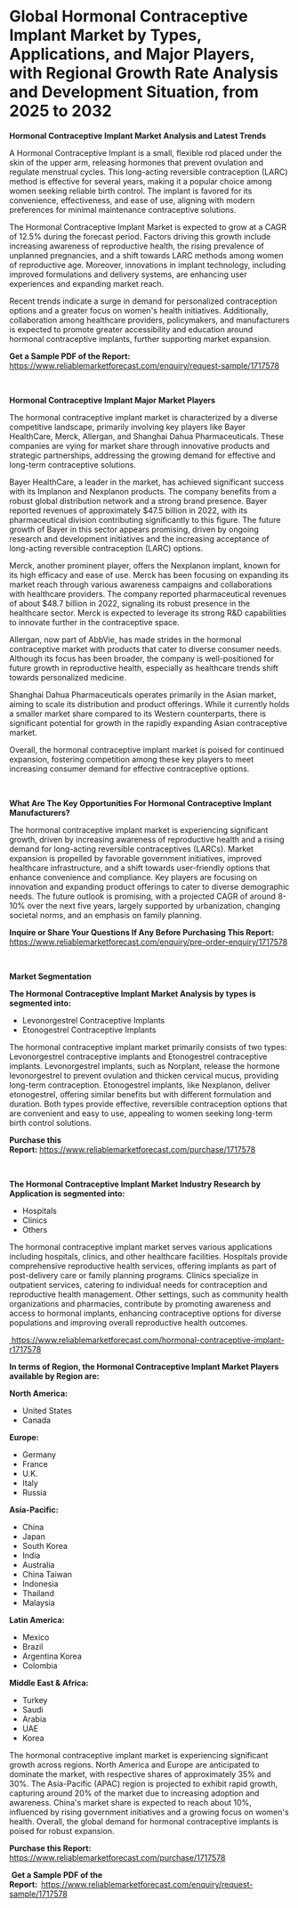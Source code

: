 <p><h1>Global Hormonal Contraceptive Implant Market by Types, Applications, and Major Players, with Regional Growth Rate Analysis and Development Situation, from 2025 to 2032</h1></p><p><strong>Hormonal Contraceptive Implant Market Analysis and Latest Trends</strong></p>
<p><p>A Hormonal Contraceptive Implant is a small, flexible rod placed under the skin of the upper arm, releasing hormones that prevent ovulation and regulate menstrual cycles. This long-acting reversible contraception (LARC) method is effective for several years, making it a popular choice among women seeking reliable birth control. The implant is favored for its convenience, effectiveness, and ease of use, aligning with modern preferences for minimal maintenance contraceptive solutions.</p><p>The Hormonal Contraceptive Implant Market is expected to grow at a CAGR of 12.5% during the forecast period. Factors driving this growth include increasing awareness of reproductive health, the rising prevalence of unplanned pregnancies, and a shift towards LARC methods among women of reproductive age. Moreover, innovations in implant technology, including improved formulations and delivery systems, are enhancing user experiences and expanding market reach.</p><p>Recent trends indicate a surge in demand for personalized contraception options and a greater focus on women's health initiatives. Additionally, collaboration among healthcare providers, policymakers, and manufacturers is expected to promote greater accessibility and education around hormonal contraceptive implants, further supporting market expansion.</p></p>
<p><strong>Get a Sample PDF of the Report:&nbsp;</strong> <a href="https://www.reliablemarketforecast.com/enquiry/request-sample/1717578?utm_campaign=1144&utm_medium=2&utm_source=Github&utm_content=ia&utm_term=13042025&utm_id=hormonal-contraceptive-implant">https://www.reliablemarketforecast.com/enquiry/request-sample/1717578</a></p>
<p>&nbsp;</p>
<p><strong>Hormonal Contraceptive Implant Major Market Players</strong></p>
<p><p>The hormonal contraceptive implant market is characterized by a diverse competitive landscape, primarily involving key players like Bayer HealthCare, Merck, Allergan, and Shanghai Dahua Pharmaceuticals. These companies are vying for market share through innovative products and strategic partnerships, addressing the growing demand for effective and long-term contraceptive solutions.</p><p>Bayer HealthCare, a leader in the market, has achieved significant success with its Implanon and Nexplanon products. The company benefits from a robust global distribution network and a strong brand presence. Bayer reported revenues of approximately $47.5 billion in 2022, with its pharmaceutical division contributing significantly to this figure. The future growth of Bayer in this sector appears promising, driven by ongoing research and development initiatives and the increasing acceptance of long-acting reversible contraception (LARC) options.</p><p>Merck, another prominent player, offers the Nexplanon implant, known for its high efficacy and ease of use. Merck has been focusing on expanding its market reach through various awareness campaigns and collaborations with healthcare providers. The company reported pharmaceutical revenues of about $48.7 billion in 2022, signaling its robust presence in the healthcare sector. Merck is expected to leverage its strong R&D capabilities to innovate further in the contraceptive space.</p><p>Allergan, now part of AbbVie, has made strides in the hormonal contraceptive market with products that cater to diverse consumer needs. Although its focus has been broader, the company is well-positioned for future growth in reproductive health, especially as healthcare trends shift towards personalized medicine.</p><p>Shanghai Dahua Pharmaceuticals operates primarily in the Asian market, aiming to scale its distribution and product offerings. While it currently holds a smaller market share compared to its Western counterparts, there is significant potential for growth in the rapidly expanding Asian contraceptive market.</p><p>Overall, the hormonal contraceptive implant market is poised for continued expansion, fostering competition among these key players to meet increasing consumer demand for effective contraceptive options.</p></p>
<p>&nbsp;</p>
<p><strong>What Are The Key Opportunities For Hormonal Contraceptive Implant Manufacturers?</strong></p>
<p><p>The hormonal contraceptive implant market is experiencing significant growth, driven by increasing awareness of reproductive health and a rising demand for long-acting reversible contraceptives (LARCs). Market expansion is propelled by favorable government initiatives, improved healthcare infrastructure, and a shift towards user-friendly options that enhance convenience and compliance. Key players are focusing on innovation and expanding product offerings to cater to diverse demographic needs. The future outlook is promising, with a projected CAGR of around 8-10% over the next five years, largely supported by urbanization, changing societal norms, and an emphasis on family planning.</p></p>
<p><strong>Inquire or Share Your Questions If Any Before Purchasing This Report:</strong> <a href="https://www.reliablemarketforecast.com/enquiry/pre-order-enquiry/1717578?utm_campaign=1144&utm_medium=2&utm_source=Github&utm_content=ia&utm_term=13042025&utm_id=hormonal-contraceptive-implant">https://www.reliablemarketforecast.com/enquiry/pre-order-enquiry/1717578</a></p>
<p>&nbsp;</p>
<p><strong>Market Segmentation</strong></p>
<p><strong>The Hormonal Contraceptive Implant Market Analysis by types is segmented into:</strong></p>
<p><ul><li>Levonorgestrel Contraceptive Implants</li><li>Etonogestrel Contraceptive Implants</li></ul></p>
<p><p>The hormonal contraceptive implant market primarily consists of two types: Levonorgestrel contraceptive implants and Etonogestrel contraceptive implants. Levonorgestrel implants, such as Norplant, release the hormone levonorgestrel to prevent ovulation and thicken cervical mucus, providing long-term contraception. Etonogestrel implants, like Nexplanon, deliver etonogestrel, offering similar benefits but with different formulation and duration. Both types provide effective, reversible contraception options that are convenient and easy to use, appealing to women seeking long-term birth control solutions.</p></p>
<p><strong>Purchase this Report:&nbsp;</strong><a href="https://www.reliablemarketforecast.com/purchase/1717578?utm_campaign=1144&utm_medium=2&utm_source=Github&utm_content=ia&utm_term=13042025&utm_id=hormonal-contraceptive-implant">https://www.reliablemarketforecast.com/purchase/1717578</a></p>
<p>&nbsp;</p>
<p><strong>The Hormonal Contraceptive Implant Market Industry Research by Application is segmented into:</strong></p>
<p><ul><li>Hospitals</li><li>Clinics</li><li>Others</li></ul></p>
<p><p>The hormonal contraceptive implant market serves various applications including hospitals, clinics, and other healthcare facilities. Hospitals provide comprehensive reproductive health services, offering implants as part of post-delivery care or family planning programs. Clinics specialize in outpatient services, catering to individual needs for contraception and reproductive health management. Other settings, such as community health organizations and pharmacies, contribute by promoting awareness and access to hormonal implants, enhancing contraceptive options for diverse populations and improving overall reproductive health outcomes.</p></p>
<p><a href="https://www.reliablemarketforecast.com/hormonal-contraceptive-implant-r1717578?utm_campaign=1144&utm_medium=2&utm_source=Github&utm_content=ia&utm_term=13042025&utm_id=hormonal-contraceptive-implant">&nbsp;https://www.reliablemarketforecast.com/hormonal-contraceptive-implant-r1717578</a></p>
<p><strong>In terms of Region, the Hormonal Contraceptive Implant Market Players available by Region are:</strong></p>
<p>
    <p> <strong> North America: </strong>
        <ul>
            <li>United States</li>
            <li>Canada</li>
        </ul>
        </p> 
    <p> <strong> Europe: </strong>
        <ul>
            <li>Germany</li>
            <li>France</li>
            <li>U.K.</li>
            <li>Italy</li>
            <li>Russia</li>
        </ul>
        </p> 
    <p> <strong> Asia-Pacific: </strong>
        <ul>
            <li>China</li>
            <li>Japan</li>
            <li>South Korea</li>
            <li>India</li>
            <li>Australia</li>
            <li>China Taiwan</li>
            <li>Indonesia</li>
            <li>Thailand</li>
            <li>Malaysia</li>
        </ul>
        </p> 
    <p> <strong> Latin America: </strong>
        <ul>
            <li>Mexico</li>
            <li>Brazil</li>
            <li>Argentina Korea</li>
            <li>Colombia</li>
        </ul>
        </p> 
    <p> <strong> Middle East & Africa: </strong>
        <ul>
            <li>Turkey</li>
            <li>Saudi</li>
            <li>Arabia</li>
            <li>UAE</li>
            <li>Korea</li>
        </ul>
    </p>
    </p>
<p><p>The hormonal contraceptive implant market is experiencing significant growth across regions. North America and Europe are anticipated to dominate the market, with respective shares of approximately 35% and 30%. The Asia-Pacific (APAC) region is projected to exhibit rapid growth, capturing around 20% of the market due to increasing adoption and awareness. China's market share is expected to reach about 10%, influenced by rising government initiatives and a growing focus on women's health. Overall, the global demand for hormonal contraceptive implants is poised for robust expansion.</p></p>
<p><strong>Purchase this Report: </strong><a href="https://www.reliablemarketforecast.com/purchase/1717578?utm_campaign=1144&utm_medium=2&utm_source=Github&utm_content=ia&utm_term=13042025&utm_id=hormonal-contraceptive-implant">https://www.reliablemarketforecast.com/purchase/1717578</a></p>
<p>&nbsp;<strong>Get a Sample PDF of the Report:&nbsp;&nbsp;</strong><a href="https://www.reliablemarketforecast.com/enquiry/request-sample/1717578?utm_campaign=1144&utm_medium=2&utm_source=Github&utm_content=ia&utm_term=13042025&utm_id=hormonal-contraceptive-implant">https://www.reliablemarketforecast.com/enquiry/request-sample/1717578</a></p>
<p><strong></strong></p>
<p><p></p><p></p><p></p></p>